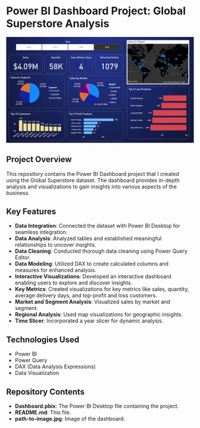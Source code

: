 # Power BI Dashboard Project: Global Superstore Analysis

![Dashboard Image](https://github.com/priyanshhv/-Global-Superstore-Analysis/blob/main/Screenshot%202024-11-02%20010711.png)

## Project Overview

This repository contains the Power BI Dashboard project that I created using the Global Superstore dataset. The dashboard provides in-depth analysis and visualizations to gain insights into various aspects of the business.

## Key Features

- **Data Integration**: Connected the dataset with Power BI Desktop for seamless integration.
- **Data Analysis**: Analyzed tables and established meaningful relationships to uncover insights.
- **Data Cleaning**: Conducted thorough data cleaning using Power Query Editor.
- **Data Modeling**: Utilized DAX to create calculated columns and measures for enhanced analysis.
- **Interactive Visualizations**: Developed an interactive dashboard enabling users to explore and discover insights.
- **Key Metrics**: Created visualizations for key metrics like sales, quantity, average delivery days, and top-profit and loss customers.
- **Market and Segment Analysis**: Visualized sales by market and segment.
- **Regional Analysis**: Used map visualizations for geographic insights.
- **Time Slicer**: Incorporated a year slicer for dynamic analysis.


## Technologies Used

- Power BI
- Power Query
- DAX (Data Analysis Expressions)
- Data Visualization

## Repository Contents

- **Dashboard.pbix**: The Power BI Desktop file containing the project.
- **README.md**: This file.
- **path-to-image.jpg**: Image of the dashboard.
